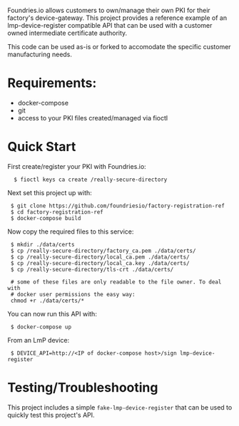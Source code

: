 Foundries.io allows customers to own/manage their own PKI for their factory's
device-gateway. This project provides a reference example of an
lmp-device-register compatible API that can be used with a customer owned
intermediate certificate authority.

This code can be used as-is or forked to accomodate the specific customer
manufacturing needs.

# Requirements:
 * docker-compose
 * git
 * access to your PKI files created/managed via fioctl

# Quick Start

First create/register your PKI with Foundries.io:
~~~
  $ fioctl keys ca create /really-secure-directory
~~~

Next set this project up with:
~~~
 $ git clone https://github.com/foundriesio/factory-registration-ref
 $ cd factory-registration-ref
 $ docker-compose build
~~~

Now copy the required files to this service:
~~~
 $ mkdir ./data/certs
 $ cp /really-secure-directory/factory_ca.pem ./data/certs/
 $ cp /really-secure-directory/local_ca.pem ./data/certs/
 $ cp /really-secure-directory/local_ca.key ./data/certs/
 $ cp /really-secure-directory/tls-crt ./data/certs/

 # some of these files are only readable to the file owner. To deal with
 # docker user permissions the easy way:
 chmod +r ./data/certs/*
~~~

You can now run this API with:
~~~
 $ docker-compose up
~~~

From an LmP device:
~~~
 $ DEVICE_API=http://<IP of docker-compose host>/sign lmp-device-register
~~~

# Testing/Troubleshooting
This project includes a simple `fake-lmp-device-register` that can be used
to quickly test this project's API.
